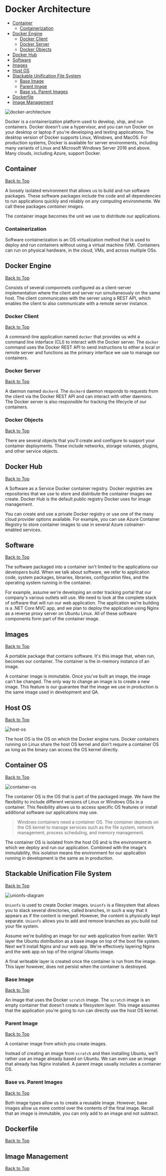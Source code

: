 # Docker Architecture

* [Container](#container)
    * [Containerization](#containerization)
* [Docker Engine](#docker-engine)
    * [Docker Client](#docker-client)
    * [Docker Server](#docker-server)
    * [Docker Objects](#docker-objects)
* [Docker Hub](#docker-hub)
* [Software](#software)
* [Images](#images)
* [Host OS](#host-os)
* [Stackable Unification File System](#stackable-unification-file-system)
    * [Base Image](#base-image)
    * [Parent Image](#parent-image)
    * [Base vs. Parent Images](#base-vs-parent-images)
* [Dockerfile](#dockerfile)
* [Image Management](#image-management)

![docker-architecture](https://learn.microsoft.com/en-us/training/modules/intro-to-docker-containers/media/2-docker-architecture.svg)

Docker is a containerization platform used to develop, ship, and run containers. Docker doesn't use a hypervisor, and you can run Docker on your desktop or laptop if you're developing and testing applications. The desktop version of Docker supports Linux, Windows, and MacOS. For production systems, Docker is available for server environments, including many variants of Linux and Microsoft Windows Server 2016 and above. Many clouds, including Azure, support Docker.

## Container
[Back to Top](#docker-architecture)

A loosely isolated environment that allows us to build and run software packages. These software packages include the code and all dependencies to run applications quickly and reliably on any computing environmente. We call these packages *container images*.

The container image becomes the unit we use to distribute our applications.

### Containerization

Software containerization is an OS virtualization method that is used to deploy and run containers without using a virtual machine (VM). Containers can run on physical hardware, in the cloud, VMs, and across multiple OSs.

## Docker Engine
[Back to Top](#docker-architecture)

Consists of several componnets configured as a client-server implementation where the client and server run simultaneously on the same host. The client communicates with the server using a REST API, which enables the client to also communicate with a remote server instance.

### Docker Client
[Back to Top](#docker-architecture)

A command-line application named `docker` that provides us wiht a command line interface (CLI) to interact with the Docker server. The `docker` command uses the Docker REST API to send instructions to either a local or remote server and functions as the primary interface we use to manage our containers.

### Docker Server
[Back to Top](#docker-architecture)

A daemon named `dockerd`. The `dockerd` daemon responds to requests from the client via the Docker REST API and can interact with other daemons. The Docker server is also responsible for tracking the lifecycle of our containers.

### Docker Objects
[Back to Top](#docker-architecture)

There are several objects that you'll create and configure to support your container deployments. These include networks, storage volumes, plugins, and other service objects.

## Docker Hub
[Back to Top](#docker-architecture)

A Software as a Service Docker container registry. Docker registries are repositories that we use to store and distribute the container images we create. Docker Hub is the default public registry Docker uses for image management.

You can create and use a private Docker registry or use one of the many cloud provider options available. For example, you can use Azure Container Registry to store container images to use in several Azure cotnainer-enabled services.

## Software
[Back to Top](#docker-architecture)

The software packaged into a container isn't limited to the applications our developers build. When we talk about software, we refer to application code, system packages, binaries, libraries, configuration files, and the operating system running in the container.

For example, assume we're developing an order tracking portal that our company's various outlets will use. We need to look at the complete stack of software that will run our web application. The application we're building is a .NET Core MVC app, and we plan to deploy the application using Nginx as a reverse proxy server on Ubuntu Linux. All of these software components form part of the container image.

## Images
[Back to Top](#docker-architecture)

A portable package that contains software. It's this image that, when run, becomes our container. The container is the in-memory instance of an image.

A container image is immutable. Once you've built an image, the image can't be changed. The only way to change an image is to create a new image. This feature is our guarantee that the image we use in production is the same image used in development and QA.

## Host OS
[Back to Top](#docker-architecture)

![host-os](https://learn.microsoft.com/en-us/training/modules/intro-to-docker-containers/media/3-container-scratch-host-os.svg)

The host OS is the OS on which the Docker engine runs. Docker containers running on Linux share the host OS kernel and don't require a container OS as long as the binary can access the OS kernel directly.

## Container OS
[Back to Top](#docker-architecture)

![container-os](https://learn.microsoft.com/en-us/training/modules/intro-to-docker-containers/media/3-container-ubuntu-host-os.svg)

The container OS is the OS that is part of the packaged image. We have the flexibility to include different versions of Linux or Windows OSs in a container. This flexibility allows us to access specific OS features or install additional software our applications may use.

> Windows containers need a container OS. The container depends on the OS kernel to manage services such as the file system, network management, process scheduling, and memory management.

The container OS is isolated from the host OS and is the environment in which we deploy and run our application. Combined with the image's immutability, this isolation means the environment for our application running in development is the same as in production.

## Stackable Unification File System
[Back to Top](#docker-architecture)

![unionfs-diagram](https://learn.microsoft.com/en-us/training/modules/intro-to-docker-containers/media/3-unionfs-diagram.svg)

`Unionfs` is used to create Docker images. `Unionfs` is a filesystem that allows you to stack several directories, called branches, in such a way that it appears as if the content is merged. However, the content is physically kept separate. `Unionfs` allows you to add and remove branches as you build out your file system.

Assume we're building an image for our web application from earlier. We'll layer the Ubuntu distribution as a base image on top of the boot file system. Next we'll install Nginx and our web app. We're effectively layering Nginx and the web app on top of the original Ubuntu image.

A final writeable layer is created once the container is run from the image. This layer however, does not persist when the container is destroyed.

### Base Image
[Back to Top](#docker-architecture)

An image that uses the Docker `scratch` image. The `scratch` image is an empty container that doesn't create a filesystem layer. This image assumes that the application you're going to run can directly use the host OS kernel.

### Parent Image
[Back to Top](#docker-architecture)

A container image from which you create images.

Instead of creating an image from `scratch` and then installing Ubuntu, we'll rather use an image already based on Ubuntu. We can even use an image that already has Nginx installed. A parent image usually includes a container OS.

### Base vs. Parent Images
[Back to Top](#docker-architecture)

Both image types allow us to create a reusable image. However, base images allow us more control over the contents of the final image. Recall that an image is immutable, you can only add to an image and not subtract.

## Dockerfile
[Back to Top](#docker-architecture)



## Image Management
[Back to Top](#docker-architecture)